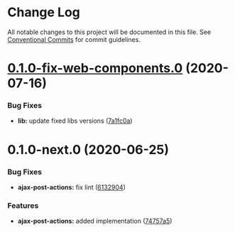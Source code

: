# Change Log

All notable changes to this project will be documented in this file.
See [Conventional Commits](https://conventionalcommits.org) for commit guidelines.

# [0.1.0-fix-web-components.0](https://github.com/spryker/ui-components/compare/@spryker/ajax-post-actions@0.1.0-next.0...@spryker/ajax-post-actions@0.1.0-fix-web-components.0) (2020-07-16)


### Bug Fixes

* **lib:** update fixed libs versions ([7a1fc0a](https://github.com/spryker/ui-components/commit/7a1fc0aaf1b949ef0886f7e2b8c54591f4867a77))





# 0.1.0-next.0 (2020-06-25)


### Bug Fixes

* **ajax-post-actions:** fix lint ([6132904](https://github.com/spryker/ui-components/commit/6132904afa1028dbf16bb464b86d4299bb6a0f6b))


### Features

* **ajax-post-actions:** added implementation ([74757a5](https://github.com/spryker/ui-components/commit/74757a526b0e0f10e869bf81566619af46d35a9b))
